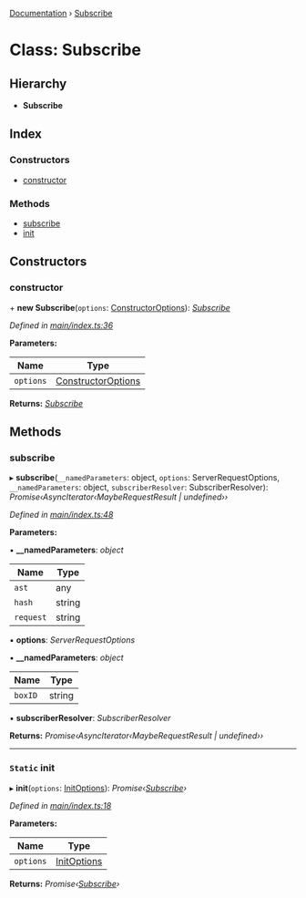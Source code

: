 [Documentation](../README.md) › [Subscribe](subscribe.md)

# Class: Subscribe

## Hierarchy

* **Subscribe**

## Index

### Constructors

* [constructor](subscribe.md#constructor)

### Methods

* [subscribe](subscribe.md#subscribe)
* [init](subscribe.md#static-init)

## Constructors

###  constructor

\+ **new Subscribe**(`options`: [ConstructorOptions](../README.md#constructoroptions)): *[Subscribe](subscribe.md)*

*Defined in [main/index.ts:36](https://github.com/badbatch/graphql-box/blob/bf31fdc/packages/subscribe/src/main/index.ts#L36)*

**Parameters:**

Name | Type |
------ | ------ |
`options` | [ConstructorOptions](../README.md#constructoroptions) |

**Returns:** *[Subscribe](subscribe.md)*

## Methods

###  subscribe

▸ **subscribe**(`__namedParameters`: object, `options`: ServerRequestOptions, `__namedParameters`: object, `subscriberResolver`: SubscriberResolver): *Promise‹AsyncIterator‹MaybeRequestResult | undefined››*

*Defined in [main/index.ts:48](https://github.com/badbatch/graphql-box/blob/bf31fdc/packages/subscribe/src/main/index.ts#L48)*

**Parameters:**

▪ **__namedParameters**: *object*

Name | Type |
------ | ------ |
`ast` | any |
`hash` | string |
`request` | string |

▪ **options**: *ServerRequestOptions*

▪ **__namedParameters**: *object*

Name | Type |
------ | ------ |
`boxID` | string |

▪ **subscriberResolver**: *SubscriberResolver*

**Returns:** *Promise‹AsyncIterator‹MaybeRequestResult | undefined››*

___

### `Static` init

▸ **init**(`options`: [InitOptions](../README.md#initoptions)): *Promise‹[Subscribe](subscribe.md)›*

*Defined in [main/index.ts:18](https://github.com/badbatch/graphql-box/blob/bf31fdc/packages/subscribe/src/main/index.ts#L18)*

**Parameters:**

Name | Type |
------ | ------ |
`options` | [InitOptions](../README.md#initoptions) |

**Returns:** *Promise‹[Subscribe](subscribe.md)›*
